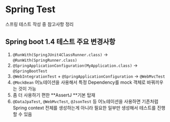 # Spring Test

스프링 테스트 작성 중 참고사항 정리

## Spring boot 1.4 테스트 주요 변경사항

1. `@RunWith(SpringJUnit4ClassRunner.class)` -&gt; `@RunWith(SpringRunner.class)`
2. `@SpringApplicationConfiguration(MyApplication.class)` -&gt; `@SpringBootTest`
3. `@WebIntegrationTest` + `@SpringApplicationConfiguration` -&gt; `@WebMvcTest`
4. `@MockBean` 어노테이션을 사용해서 특정 Dependency를 mock 객체로 바꿔끼우는 것이 가능
5. 좀 더 사용하기 편한 **AssertJ **기본 탑재
6. `@DataJpaTest`, `@WebMvcTest`, `@JsonTest` 등 어노테이션을 사용하면 기존처럼 Spring context 전체를 생성하는게 아니라 필요한 일부만 생성해서 테스트를 진행할 수 있음

